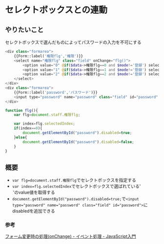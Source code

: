 # セレクトボックスとの連動

## やりたいこと

セレクトボックスで選んだものによってパスワードの入力を不可にする

```php
<div class="formarea">
    {{Form::label('権限flg','権限')}}
    <select name="権限flg" class="field" onChange="flg()">
        <option value="0" @if($data->権限flg==0 and $mode!='登録') selected @endif >ログイン不可</option>
        <option value="1" @if($data->権限flg==1 and $mode!='登録') selected @endif >ログイン可能</option>
        <option value="2" @if($data->権限flg==2 and $mode!='登録') selected @endif >金額調整権限あり</option>
    </select>
</div>
<div class="formarea">
    {{Form::label('password','パスワード')}}
    <input type="password" name="password" class="field" id="password"  @if($data->権限flg==0 and $mode!='登録') disabled @endif>
</div>
```

```js
function flg(){
    var flg=document.staff.権限flg;

    var index=flg.selectedIndex;
    if(index==0){
        document.getElementById("password").disabled=true;
    }else{
        document.getElementById("password").disabled=false;
    }
}
```

## 概要

- `var flg=document.staff.権限flg`でセレクトボックスを指定する
- `var index=flg.selectedIndex`でセレクトボックスで選ばれている'<option>'のvalue値を取得する
- `document.getElementById("password").disabled=true;`で`<input type="password" name="password" class="field" id="password">`にdisabledを追加できる

### 参考

[フォーム変更時の処理\(onChange\) \- イベント処理 \- JavaScript入門](https://www.javadrive.jp/javascript/event/index3.html)